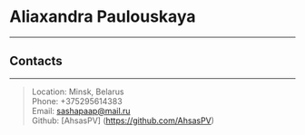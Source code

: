 # Aliaxandra Paulouskaya
___

## Contacts
---
> Location: Minsk, Belarus  
> Phone: +375295614383  
> Email: sashapaap@mail.ru  
> Github: 
> [AhsasPV] (https://github.com/AhsasPV)  
